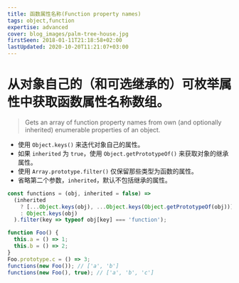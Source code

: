 ```yaml
---
title: 函数属性名称(Function property names)
tags: object,function
expertise: advanced
cover: blog_images/palm-tree-house.jpg
firstSeen: 2018-01-11T21:18:58+02:00
lastUpdated: 2020-10-20T11:21:07+03:00
---
```


# 从对象自己的（和可选继承的）可枚举属性中获取函数属性名称数组。
> Gets an array of function property names from own (and optionally inherited) enumerable properties of an object.

- 使用 `Object.keys()` 来迭代对象自己的属性。
- 如果 `inherited` 为 `true`，使用 `Object.getPrototypeOf()` 来获取对象的继承属性。
- 使用 `Array.prototype.filter()` 仅保留那些类型为函数的属性。
- 省略第二个参数，`inherited`，默认不包括继承的属性。

```js
const functions = (obj, inherited = false) =>
  (inherited
    ? [...Object.keys(obj), ...Object.keys(Object.getPrototypeOf(obj))]
    : Object.keys(obj)
  ).filter(key => typeof obj[key] === 'function');
```

```js
function Foo() {
  this.a = () => 1;
  this.b = () => 2;
}
Foo.prototype.c = () => 3;
functions(new Foo()); // ['a', 'b']
functions(new Foo(), true); // ['a', 'b', 'c']
```
